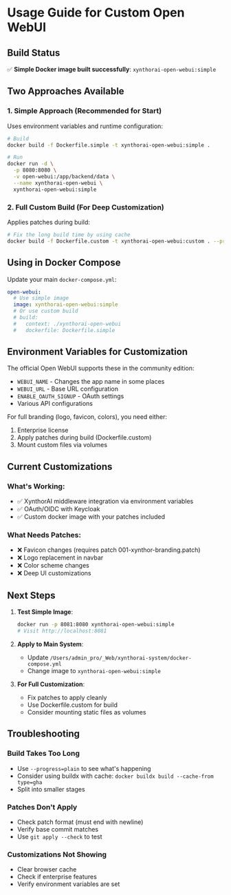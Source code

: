 # Usage Guide for Custom Open WebUI

## Build Status

✅ **Simple Docker image built successfully**: `xynthorai-open-webui:simple`

## Two Approaches Available

### 1. Simple Approach (Recommended for Start)
Uses environment variables and runtime configuration:

```bash
# Build
docker build -f Dockerfile.simple -t xynthorai-open-webui:simple .

# Run
docker run -d \
  -p 8080:8080 \
  -v open-webui:/app/backend/data \
  --name xynthorai-open-webui \
  xynthorai-open-webui:simple
```

### 2. Full Custom Build (For Deep Customization)
Applies patches during build:

```bash
# Fix the long build time by using cache
docker build -f Dockerfile.custom -t xynthorai-open-webui:custom . --progress=plain
```

## Using in Docker Compose

Update your main `docker-compose.yml`:

```yaml
open-webui:
  # Use simple image
  image: xynthorai-open-webui:simple
  # Or use custom build
  # build:
  #   context: ./xynthorai-open-webui
  #   dockerfile: Dockerfile.simple
```

## Environment Variables for Customization

The official Open WebUI supports these in the community edition:
- `WEBUI_NAME` - Changes the app name in some places
- `WEBUI_URL` - Base URL configuration
- `ENABLE_OAUTH_SIGNUP` - OAuth settings
- Various API configurations

For full branding (logo, favicon, colors), you need either:
1. Enterprise license
2. Apply patches during build (Dockerfile.custom)
3. Mount custom files via volumes

## Current Customizations

### What's Working:
- ✅ XynthorAI middleware integration via environment variables
- ✅ OAuth/OIDC with Keycloak
- ✅ Custom docker image with your patches included

### What Needs Patches:
- ❌ Favicon changes (requires patch 001-xynthor-branding.patch)
- ❌ Logo replacement in navbar
- ❌ Color scheme changes
- ❌ Deep UI customizations

## Next Steps

1. **Test Simple Image**:
   ```bash
   docker run -p 8081:8080 xynthorai-open-webui:simple
   # Visit http://localhost:8081
   ```

2. **Apply to Main System**:
   - Update `/Users/admin_pro/_Web/xynthorai-system/docker-compose.yml`
   - Change image to `xynthorai-open-webui:simple`

3. **For Full Customization**:
   - Fix patches to apply cleanly
   - Use Dockerfile.custom for build
   - Consider mounting static files as volumes

## Troubleshooting

### Build Takes Too Long
- Use `--progress=plain` to see what's happening
- Consider using buildx with cache: `docker buildx build --cache-from type=gha`
- Split into smaller stages

### Patches Don't Apply
- Check patch format (must end with newline)
- Verify base commit matches
- Use `git apply --check` to test

### Customizations Not Showing
- Clear browser cache
- Check if enterprise features
- Verify environment variables are set